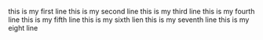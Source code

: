 this is my first line
this is my second line
this is my third line
this is my fourth line
this is my fifth line
this is my sixth lien
this is my seventh line 
this is my eight line
